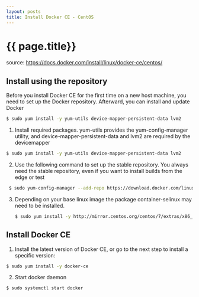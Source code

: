 ```yaml
---
layout: posts
title: Install Docker CE - CentOS
---
```



{{ page.title}}
==========================

source: https://docs.docker.com/install/linux/docker-ce/centos/

Install using the repository
-----------------------------
Before you install Docker CE for the first time on a new host machine, you need to set up the Docker repository. Afterward, you can install and update Docker

  ```bash
  $ sudo yum install -y yum-utils device-mapper-persistent-data lvm2
  ```



1. Install required packages. yum-utils provides the yum-config-manager utility, and device-mapper-persistent-data and lvm2 are required by the devicemapper

  ```bash
  $ sudo yum install -y yum-utils device-mapper-persistent-data lvm2
  ```

  

2. Use the following command to set up the stable repository. You always need the stable repository, even if you want to install builds from the edge or test 

  ```bash
   $ sudo yum-config-manager --add-repo https://download.docker.com/linux/centos/docker-ce.repo
  ```

3. Depending on your base linux image the package container-selinux may need to be installed.

   ```bash
   $ sudo yum install -y http://mirror.centos.org/centos/7/extras/x86_64/Packages/container-selinux-2.42-1.gitad8f0f7.el7.noarch.rpm
   ```

Install Docker CE
------------------

1. Install the latest version of Docker CE, or go to the next step to install a specific version:
  ```bash
  $ sudo yum install -y docker-ce
  ```

  

2. Start docker daemon
   
  ```bash
  $ sudo systemctl start docker
  ```
